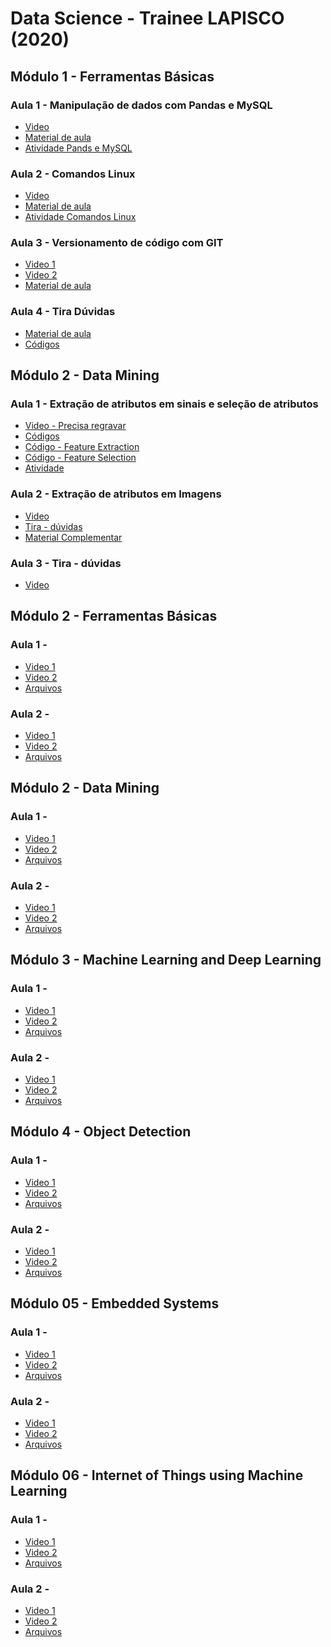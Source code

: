 # Data Science - Trainee LAPISCO (2020)

## Módulo 1 - Ferramentas Básicas
### Aula 1 - Manipulação de dados com Pandas e MySQL
* [Video]( https://youtu.be/W_ifpWMY8g4 )
* [Material de aula](https://github.com/reboucasfilhopedropedrosa/DataScienceTraineeLAPISCO/blob/9a51bfda00aeb4e3a233e1408aaaacc9cc329657/Arquivos%20-%20Módulo%201/Manipulação%20de%20dados%20-%20Pandas%20e%20MySQL.pdf)      
* [Atividade Pands e MySQL](https://github.com/reboucasfilhopedropedrosa/DataScienceTraineeLAPISCO/blob/daea9af9a45ceed680496983e1fb3d8b2c1845f6/Arquivos%20-%20Mo%CC%81dulo%201/1%20-%20manipula%C3%A7%C3%A3o_de_dados.pdf)

### Aula 2 - Comandos Linux 
* [Video]( https://youtu.be/fVW-5VPd1SE )
* [Material de aula](https://github.com/reboucasfilhopedropedrosa/DataScienceTraineeLAPISCO/blob/daea9af9a45ceed680496983e1fb3d8b2c1845f6/Arquivos%20-%20Mo%CC%81dulo%201/Aula%20Traineer%20-%20Comandos%20Linux.pdf)
* [ Atividade Comandos Linux ]( https://github.com/reboucasfilhopedropedrosa/DataScienceTraineeLAPISCO/blob/9a51bfda00aeb4e3a233e1408aaaacc9cc329657/Arquivos%20-%20Mo%CC%81dulo%201/2%20-%20Comandos_Linux.pdf ) 

### Aula 3 - Versionamento de código com GIT
* [Video 1]( https://youtu.be/a8kj7CQnL1I )
* [Video 2]( https://youtu.be/N9DyDjxAAtI )
* [Material de aula]( https://github.com/reboucasfilhopedropedrosa/DataScienceTraineeLAPISCO/blob/9a51bfda00aeb4e3a233e1408aaaacc9cc329657/Arquivos%20-%20Mo%CC%81dulo%201/Aula%20Trainee%20-%20Sistema%20de%20Versionamento%20GIT.pdf )

### Aula 4 - Tira Dúvidas
* [Material de aula]( https://github.com/reboucasfilhopedropedrosa/DataScienceTraineeLAPISCO/blob/22f09a326efddba3dcc725097d8ac8119e00c98a/Arquivos%20-%20Mo%CC%81dulo%201/Aula.ipynb )
* [Códigos]( https://github.com/reboucasfilhopedropedrosa/DataScienceTraineeLAPISCO/blob/22f09a326efddba3dcc725097d8ac8119e00c98a/Arquivos%20-%20Mo%CC%81dulo%201/notebook2script.py )

## Módulo 2 - Data Mining

### Aula 1 - Extração de atributos em sinais e seleção de atributos
* [Video - Precisa regravar]()
* [Códigos]( https://github.com/lapisco/Data_Science_Trainee_Program/tree/master/Module_2 )
* [Código - Feature Extraction]( https://github.com/navarmn/feature_extraction_signal?authuser=0 )
* [Código - Feature Selection]( https://github.com/navarmn/feature_selection_framework?authuser=0 )
* [Atividade]( https://github.com/lapisco/Data_Science_Trainee_Program/blob/master/Module_2/feature_extraction_and_feature_selection/Atividades.ipynb )

### Aula 2 - Extração de atributos em Imagens
* [Video](https://youtu.be/Rgqf6oTlElo)
* [Tira - dúvidas ](https://youtu.be/acxuyzGvhSo)
* [Material Complementar]( https://github.com/reboucasfilhopedropedrosa/DataScienceTraineeLAPISCO/tree/7a3e2a73559db1c634b6f2b9b8499e528d76b270/Arquivos%20-%20Mo%CC%81dulo%202)

### Aula 3 - Tira - dúvidas
* [Video](https://youtu.be/acxuyzGvhSo)



## Módulo 2 - Ferramentas Básicas

### Aula 1 - 
* [Video 1]()
* [Video 2]()
* [Arquivos](  )

### Aula 2 - 
* [Video 1]()
* [Video 2]()
* [Arquivos](  )



## Módulo 2 - Data Mining

### Aula 1 - 
* [Video 1]()
* [Video 2]()
* [Arquivos](  )

### Aula 2 - 
* [Video 1]()
* [Video 2]()
* [Arquivos](  )



## Módulo 3 - Machine Learning and Deep Learning

### Aula 1 - 
* [Video 1]()
* [Video 2]()
* [Arquivos](  )

### Aula 2 - 
* [Video 1]()
* [Video 2]()
* [Arquivos](  )


## Módulo 4 - Object Detection

### Aula 1 - 
* [Video 1]()
* [Video 2]()
* [Arquivos](  )

### Aula 2 - 
* [Video 1]()
* [Video 2]()
* [Arquivos](  )


## Módulo 05 - Embedded Systems

### Aula 1 - 
* [Video 1]()
* [Video 2]()
* [Arquivos](  )

### Aula 2 - 
* [Video 1]()
* [Video 2]()
* [Arquivos](  )


## Módulo 06 - Internet of Things using Machine Learning

### Aula 1 - 
* [Video 1]()
* [Video 2]()
* [Arquivos](  )

### Aula 2 - 
* [Video 1]()
* [Video 2]()
* [Arquivos](  )
